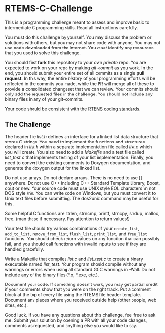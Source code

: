 # RTEMS-C-Challenge

This is a programming challenge meant to assess and improve basic to intermediate C programming skills. Read all instructions carefully.

You must do this challenge by yourself. You may discuss the problem or solutions with others, but you may not share code with anyone. You may not use code downloaded from the Internet. You *must* identify any resources that you used to solve this challenge.

You should first **fork** this repository to your own *private* repo. You are expected to work on your repo by making *git-commit* as you work. In the end, you should submit your entire set of all commits as a single **pull request**. In this way, the entire *history* of your programming efforts will be reflected in the commits you made, while the PR will merge all of these to provide a consolidated changeset that we can review. Your commits should only add the requested files in the challenge. You should not include any binary files in any of your git-commits.

Your code should be consistent with the [RTEMS coding standards](https://docs.rtems.org/branches/master/eng/coding.html).

The Challenge
-------------

The header file *list.h* defines an interface for a linked list data structure that stores C strings. You need to implement the functions and structures declared in *list.h* within a separate implementation file called *list.c* which you will create. You also need to add a *Makefile* and a test file called *list_test.c* that implements testing of your list implementation. Finally, you need to convert the existing comments to Doxygen documentation, and generate the doxygen output for the linked list.

Do not use arrays. Do not declare arrays. There is no need to use [] anywhere. Do not use C++ including C++ Standard Template Library, Boost, cout or new. Your source code must use UNIX style EOL characters \n not DOS style \n\r. You can write code on Windows, but you must convert it to Unix text files before submitting. The dos2unix command may be useful for this.

Some helpful C functions are strlen, strncmp, printf, strncpy, strdup, malloc, free.  (man these if necessary. Pay attention to return values!)

Your test file should try various combinations of your `create_list`, `add_to_list`, `remove_from_list`, `flush_list`, `print_list`, and `free_list` functions. You should check return values on any function that can possibly fail, and you should call functions with invalid inputs to see if they are handled gracefully.

Write a Makefile that compiles *list.c* and *list_test.c* to create a binary executable named *list_test*.  Your program should compile without any warnings or errors when using all standard GCC warnings in -Wall. Do not include any of the binary files (\*.o, \*.exe, etc.).

Document your code. If something doesn’t work, you may get partial credit if your comments show that you were on the right track. Put a comment block at the top of every file using the RTEMS file header template. Document any places where you received outside help (other people, web sites, etc.).

Good luck. If you have any questions about this challenge, feel free to ask me. Submit your solution by opening a PR with all your code changes, comments as requested, and anything else you would like to say.


